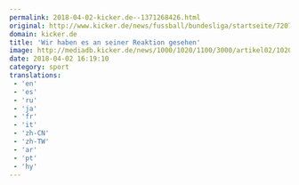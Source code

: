 ```yaml
---
permalink: 2018-04-02-kicker.de--1371268426.html
original: http://www.kicker.de/news/fussball/bundesliga/startseite/720728/artikel_wir-haben-es-an-seiner-reaktion-gesehen.html#omrss
domain: kicker.de
title: 'Wir haben es an seiner Reaktion gesehen'
image: http://mediadb.kicker.de/news/1000/1020/1100/3000/artikel02/1020737/hannover560-1522684853.jpg
date: 2018-04-02 16:19:10
category: sport
translations: 
 - 'en'
 - 'es'
 - 'ru'
 - 'ja'
 - 'fr'
 - 'it'
 - 'zh-CN'
 - 'zh-TW'
 - 'ar'
 - 'pt'
 - 'hy'
---
```



